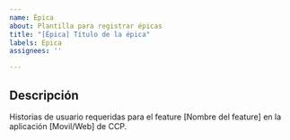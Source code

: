 ```yaml
---
name: Épica
about: Plantilla para registrar épicas
title: "[Épica] Título de la épica"
labels: Epica
assignees: ''

---
```


## Descripción

Historias de usuario requeridas para el feature [Nombre del feature] en la aplicación [Movil/Web] de CCP.
